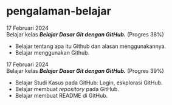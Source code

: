 # pengalaman-belajar

17 Februari 2024<br>
Belajar kelas __*Belajar Dasar Git dengan GitHub.*__ (Progres 38%)<br>
* Belajar tentang apa itu Github dan alasan menggunakannya.<br>
* Belajar menggunakan Github.<br>

17 Februari 2024<br>
Belajar kelas __*Belajar Dasar Git dengan GitHub.*__ (Progres 39%)<br>
* Belajar Studi Kasus pada GitHub: Login, eskplorasi GitHub. 
* Belajar membuat _repository_ pada GitHub.
* Belajar membuat README di GitHub.
